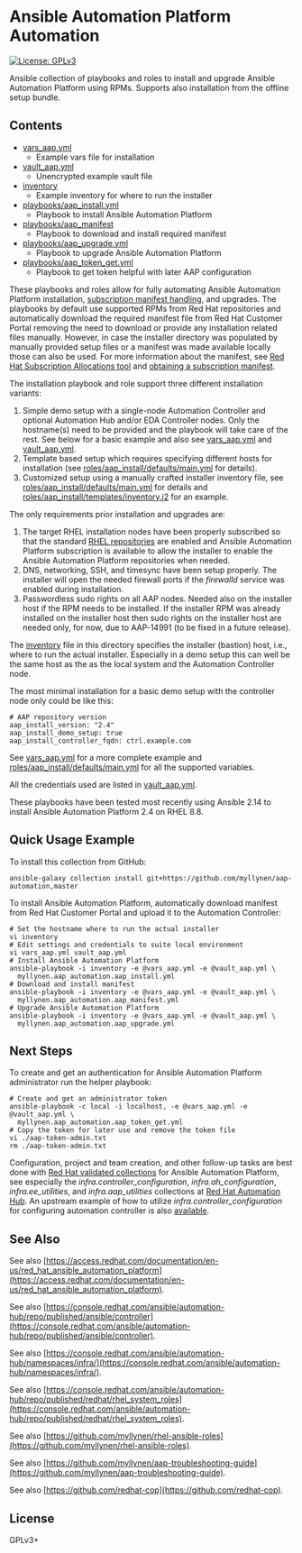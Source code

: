 # Ansible Automation Platform Automation

[![License: GPLv3](https://img.shields.io/badge/license-GPLv3-brightgreen.svg)](https://www.gnu.org/licenses/gpl-3.0)

Ansible collection of playbooks and roles to install and upgrade Ansible
Automation Platform using RPMs. Supports also installation from the
offline setup bundle.

## Contents

* [vars_aap.yml](vars_aap.yml)
  * Example vars file for installation
* [vault_aap.yml](vault_aap.yml)
  * Unencrypted example vault file
* [inventory](inventory)
  * Example inventory for where to run the installer
* [playbooks/aap_install.yml](playbooks/aap_install.yml)
  * Playbook to install Ansible Automation Platform
* [playbooks/aap_manifest](playbooks/aap_manifest.yml)
  * Playbook to download and install required manifest
* [playbooks/aap_upgrade.yml](playbooks/aap_upgrade.yml)
  * Playbook to upgrade Ansible Automation Platform
* [playbooks/aap_token_get.yml](playbooks/aap_token_get.yml)
  * Playbook to get token helpful with later AAP configuration

These playbooks and roles allow for fully automating Ansible Automation
Platform installation,
[subscription manifest handling](https://docs.ansible.com/automation-controller/latest/html/userguide/import_license.html#import-a-subscription),
and upgrades. The playbooks by default use supported RPMs from Red Hat
repositories and automatically download the required manifest file from
Red Hat Customer Portal removing the need to download or provide any
installation related files manually. However, in case the installer
directory was populated by manually provided setup files or a manifest
was made available locally those can also be used. For more information
about the manifest, see
[Red Hat Subscription Allocations tool](https://access.redhat.com/management/subscription_allocations)
and
[obtaining a subscription manifest](https://docs.ansible.com/automation-controller/latest/html/userguide/import_license.html#obtaining-a-subscriptions-manifest).

The installation playbook and role support three different installation
variants:

1. Simple demo setup with a single-node Automation Controller and
   optional Automation Hub and/or EDA Controller nodes. Only the
   hostname(s) need to be provided and the playbook will take care of
   the rest. See below for a basic example and also see
   [vars_aap.yml](vars_aap.yml) and [vault_aap.yml](vault_aap.yml).
1. Template based setup which requires specifying different hosts
   for installation (see
   [roles/aap_install/defaults/main.yml](roles/aap_install/defaults/main.yml)
   for details).
1. Customized setup using a manually crafted installer inventory file,
   see
   [roles/aap_install/defaults/main.yml](roles/aap_install/defaults/main.yml)
   for details and
   [roles/aap_install/templates/inventory.j2](roles/aap_install/templates/inventory.j2)
   for an example.

The only requirements prior installation and upgrades are:

1. The target RHEL installation nodes have been properly subscribed so
   that the standard
   [RHEL repositories](https://github.com/linux-system-roles/rhc)
   are enabled and Ansible Automation Platform subscription is available
   to allow the installer to enable the Ansible Automation Platform
   repositories when needed.
1. DNS, networking, SSH, and timesync have been setup properly. The
   installer will open the needed firewall ports if the _firewalld_
   service was enabled during installation.
1. Passwordless sudo rights on all AAP nodes. Needed also on the
   installer host if the RPM needs to be installed. If the installer RPM
   was already installed on the installer host then sudo rights on the
   installer host are needed only, for now, due to AAP-14991 (to be
   fixed in a future release).

The [inventory](inventory) file in this directory specifies the
installer (bastion) host, i.e., where to run the actual installer.
Especially in a demo setup this can well be the same host as the as the
local system and the Automation Controller node.

The most minimal installation for a basic demo setup with the controller
node only could be like this:

```
# AAP repository version
aap_install_version: "2.4"
aap_install_demo_setup: true
aap_install_controller_fqdn: ctrl.example.com
```

See [vars_aap.yml](vars_aap.yml) for a more complete example and
[roles/aap_install/defaults/main.yml](roles/aap_install/defaults/main.yml)
for all the supported variables.

All the credentials used are listed in [vault_aap.yml](vault_aap.yml).

These playbooks have been tested most recently using Ansible 2.14 to
install Ansible Automation Platform 2.4 on RHEL 8.8.

## Quick Usage Example

To install this collection from GitHub:

```
ansible-galaxy collection install git+https://github.com/myllynen/aap-automation,master
```

To install Ansible Automation Platform, automatically download manifest
from Red Hat Customer Portal and upload it to the Automation Controller:

```
# Set the hostname where to run the actual installer
vi inventory
# Edit settings and credentials to suite local environment
vi vars_aap.yml vault_aap.yml
# Install Ansible Automation Platform
ansible-playbook -i inventory -e @vars_aap.yml -e @vault_aap.yml \
  myllynen.aap_automation.aap_install.yml
# Download and install manifest
ansible-playbook -i inventory -e @vars_aap.yml -e @vault_aap.yml \
  myllynen.aap_automation.aap_manifest.yml
# Upgrade Ansible Automation Platform
ansible-playbook -i inventory -e @vars_aap.yml -e @vault_aap.yml \
  myllynen.aap_automation.aap_upgrade.yml
```

## Next Steps

To create and get an authentication for Ansible Automation Platform
administrator run the helper playbook:

```
# Create and get an administrator token
ansible-playbook -c local -i localhost, -e @vars_aap.yml -e @vault_aap.yml \
  myllynen.aap_automation.aap_token_get.yml
# Copy the token for later use and remove the token file
vi ./aap-token-admin.txt
rm ./aap-token-admin.txt
```

Configuration, project and team creation, and other follow-up tasks are
best done with
[Red Hat validated collections](https://www.redhat.com/en/blog/automate-expert-ansible-validated-content)
for Ansible Automation Platform, see especially the
_infra.controller\_configuration_, _infra.ah\_configuration_,
_infra.ee\_utilities_, and _infra.aap\_utilities_ collections at
[Red Hat Automation Hub](https://console.redhat.com/ansible/automation-hub/namespaces/infra/).
An upstream example of how to utilize _infra.controller\_configuration_
for configuring automation controller is also
[available](https://github.com/redhat-cop/aap_configuration_template/blob/main/playbooks/controller_config.yml).

## See Also

See also
[https://access.redhat.com/documentation/en-us/red_hat_ansible_automation_platform](https://access.redhat.com/documentation/en-us/red_hat_ansible_automation_platform).

See also
[https://console.redhat.com/ansible/automation-hub/repo/published/ansible/controller](https://console.redhat.com/ansible/automation-hub/repo/published/ansible/controller).

See also
[https://console.redhat.com/ansible/automation-hub/namespaces/infra/](https://console.redhat.com/ansible/automation-hub/namespaces/infra/).

See also
[https://console.redhat.com/ansible/automation-hub/repo/published/redhat/rhel_system_roles](https://console.redhat.com/ansible/automation-hub/repo/published/redhat/rhel_system_roles).

See also
[https://github.com/myllynen/rhel-ansible-roles](https://github.com/myllynen/rhel-ansible-roles).

See also
[https://github.com/myllynen/aap-troubleshooting-guide](https://github.com/myllynen/aap-troubleshooting-guide).

See also
[https://github.com/redhat-cop](https://github.com/redhat-cop).

## License

GPLv3+
